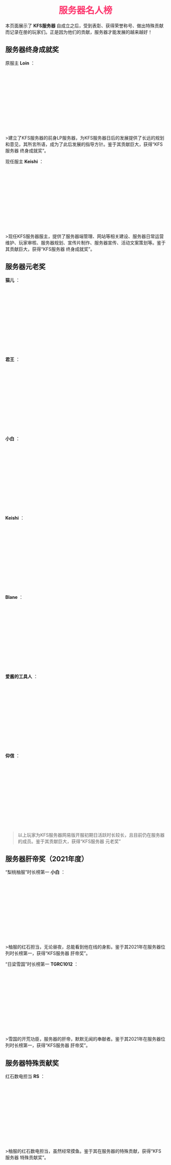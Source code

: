 # <div align="center"><font color=#FD366D>服务器名人榜</font></div>
本页面展示了 **KFS服务器** 自成立之后，受到表彰、获得荣誉称号、做出特殊贡献而记录在册的玩家们。正是因为他们的贡献，服务器才能发展的越来越好！

<style type="text/css">
    .img {
        width:200px;
        height:200px;
        border-radius:100%;
        overflow:hidden;
        margin:0 auto;
    }
</style>

## 服务器终身成就奖

原服主 **Loin** ：
<div class="img"><img src="https://q1.qlogo.cn/g?b=qq&amp;nk=2607418160&amp;s=640"></div>
>建立了KFS服务器的前身LP服务器，为KFS服务器日后的发展提供了长远的规划和意见，其所言所语，成为了此后发展的指导方针。鉴于其贡献巨大，获得“KFS服务器 终身成就奖”。

现任服主 **Keishi** ：
<div class="img"><img src="https://q1.qlogo.cn/g?b=qq&amp;nk=1291596219&amp;s=640"></div>
>现任KFS服务器服主，提供了服务器端管理、网站等相关建设、服务器日常运营维护、玩家审核、服务器规划、宣传片制作、服务器宣传、活动文案策划等。鉴于其贡献巨大，获得“KFS服务器 终身成就奖”。

## 服务器元老奖

**猫儿** ：
<div class="img"><img src="https://q1.qlogo.cn/g?b=qq&amp;nk=3012452466&amp;s=640"></div>

**君王** ：
<div class="img"><img src="https://q1.qlogo.cn/g?b=qq&amp;nk=1799646016&amp;s=640"></div>

**小白** ：
<div class="img"><img src="https://q1.qlogo.cn/g?b=qq&amp;nk=2064577137&amp;s=640"></div>

**Keishi** ：
<div class="img"><img src="https://q1.qlogo.cn/g?b=qq&amp;nk=1291596219&amp;s=640"></div>

**Blane** ：
<div class="img"><img src="https://q1.qlogo.cn/g?b=qq&amp;nk=3505322893&amp;s=640"></div>

**爱酱的工具人** ：
<div class="img"><img src="https://q1.qlogo.cn/g?b=qq&amp;nk=419323611&amp;s=640"></div>

**仰信** ：
<div class="img"><img src="https://q1.qlogo.cn/g?b=qq&amp;nk=3047894807&amp;s=640"></div>

>以上玩家为KFS服务器网易版开服初期日活跃时长较长，且目前仍在服务器的成员。鉴于其贡献巨大，获得“KFS服务器 元老奖”

## 服务器肝帝奖（2021年度）

“梨桃柚服”时长榜第一 **小白** ：
<div class="img"><img src="https://q1.qlogo.cn/g?b=qq&amp;nk=2064577137&amp;s=640"></div>
>柚服的红石担当，无论昼夜，总能看到他在线的身影。鉴于其2021年在服务器位列时长榜第一，获得“KFS服务器 肝帝奖”。

“日梁雪国”时长榜第一 **TGRC1012** ：
<div class="img"><img src="https://q1.qlogo.cn/g?b=qq&amp;nk=3252004513&amp;s=640"></div>
>雪国的开荒功臣，服务器的肝帝，默默无闻的奉献者。鉴于其2021年在服务器位列时长榜第一，获得“KFS服务器 肝帝奖”。

## 服务器特殊贡献奖

红石数电担当 **RS** ：
<div class="img"><img src="https://q1.qlogo.cn/g?b=qq&amp;nk=3413308598&amp;s=640"></div>
>柚服的红石数电担当，虽然经常摸鱼。鉴于其在服务器的特殊贡献，获得“KFS服务器 特殊贡献奖”。